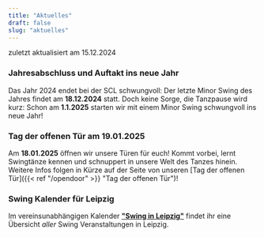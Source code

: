 ```yaml
---
title: "Aktuelles"
draft: false
slug: "aktuelles"
---
```


zuletzt aktualisiert am 15.12.2024

[//]: # (### Friday Night Balboa)
[//]: # (Im November laden wir euch wieder zum **[Friday Night Balboa]&#40;{{< ref "/fridaynightbalboa" >}} "Friday Night Balboa"&#41;**-Abend im Calloway ein: Am **29.11.**ab 18:30 Uhr starten wir mit einem Drop-In-Kurs, danach wird getanzt!)

### Jahresabschluss und Auftakt ins neue Jahr
Das Jahr 2024 endet bei der SCL schwungvoll: Der letzte Minor Swing des Jahres findet am **18.12.2024** statt. Doch keine Sorge, die Tanzpause wird kurz: Schon am **1.1.2025** starten wir mit einem Minor Swing schwungvoll ins neue Jahr!

### Tag der offenen Tür am 19.01.2025
Am **18.01.2025** öffnen wir unsere Türen für euch! Kommt vorbei, lernt Swingtänze kennen und schnuppert in unsere Welt des Tanzes hinein. Weitere Infos folgen in Kürze auf der Seite von unseren [Tag der offenen Tür]({{< ref "/opendoor" >}} "Tag der offenen Tür")!

[//]: # (### Minor Swing)
[//]: # (Der **[Minor Swing]&#40;{{< ref "/minorswing" >}} "Minor Swing"&#41;** findet regelmäßig **jeden Mittwoch ab 19:30 Uhr** in unserem Tanzstudio Calloway statt.)

### Swing Kalender für Leipzig
Im vereinsunabhängigen Kalender [**"Swing in Leipzig"**](https://kalender.digital/0c529f4b4448ea55b992) findet ihr eine Übersicht *aller* Swing Veranstaltungen in Leipzig.
